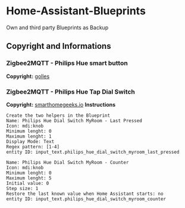 # Home-Assistant-Blueprints
Own and third party Blueprints as Backup

## Copyright and Informations
### Zigbee2MQTT - Philips Hue smart button
**Copyright:** [golles](https://github.com/golles/Home-Assistant-Blueprints/blob/main/zigbee2mqtt_hue_smart_button_press_and_hold_actions.yaml)

### Zigbee2MQTT - Philips Hue Tap Dial Switch
**Copyright:** [smarthomegeeks.io]([https://github.com/golles/Home-Assistant-Blueprints/blob/main/zigbee2mqtt_hue_smart_button_press_and_hold_actions.yaml](https://smarthomegeeks.io/hue-tap-dial-switch/))
**Instructions**
```
Create the two helpers in the Blueprint
Name: Philips Hue Dial Switch MyRoom - Last Pressed
Icon: mdi:knob
Minimum lenght: 0
Maximum lenght: 1
Display Mode: Text
Regex pattern: [1-4]
entity ID: input_text.philips_hue_dial_switch_myroom_last_pressed
```

```
Name: Philips Hue Dial Switch MyRoom - Counter
Icon: mdi:knob
Minimum lenght: 0
Maximum lenght: 5
Initial value: 0
Step size: 1
Restore the last known value when Home Assistant starts: no
entity ID: input_text.philips_hue_dial_switch_myroom_counter
```
